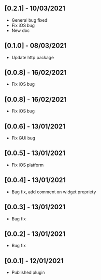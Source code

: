 ## [0.2.1] - 10/03/2021

* General bug fixed
* Fix iOS bug
* New doc

## [0.1.0] - 08/03/2021

* Update http package

## [0.0.8] - 16/02/2021

* Fix iOS bug

## [0.0.8] - 16/02/2021

* Fix iOS bug

## [0.0.6] - 13/01/2021

* Fix GUI bug

## [0.0.5] - 13/01/2021

* Fix iOS platform

## [0.0.4] - 13/01/2021

* Bug fix, add comment on widget propriety

## [0.0.3] - 13/01/2021

* Bug fix

## [0.0.2] - 13/01/2021

* Bug fix

## [0.0.1] - 12/01/2021

* Published plugin
